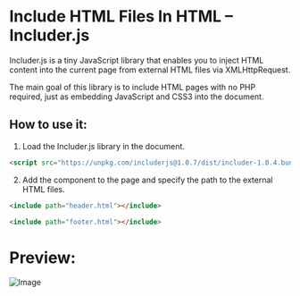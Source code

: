 # Include HTML Files In HTML – Includer.js

Includer.js is a tiny JavaScript library that enables you to inject HTML content into the current page from external HTML files via XMLHttpRequest.

The main goal of this library is to include HTML pages with no PHP required, just as embedding JavaScript and CSS3 into the document.

## How to use it:

1. Load the Includer.js library in the document.

```html
<script src="https://unpkg.com/includerjs@1.0.7/dist/includer-1.0.4.bundle.js"></script>
```

2. Add the <include> component to the page and specify the path to the external HTML files.

```html
<include path="header.html"></include>
```

```html
<include path="footer.html"></include>
```

# Preview:

![Image](https://i0.wp.com/www.cssscript.com/wp-content/uploads/2022/10/include-html-file.webp?fit=746%2C568&ssl=1)
